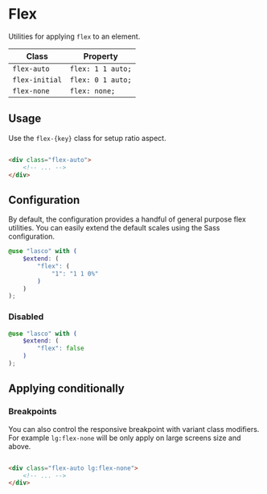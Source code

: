 # Flex

Utilities for applying `flex` to an element.

| Class          | Property          |
|----------------|-------------------|
| `flex-auto`    | `flex: 1 1 auto;` |
| `flex-initial` | `flex: 0 1 auto;` |
| `flex-none`    | `flex: none;`     |

## Usage

Use the `flex-{key}` class for setup ratio aspect.

```html

<div class="flex-auto">
    <!-- ... -->
</div>
```

## Configuration

By default, the configuration provides a handful of general purpose flex utilities. You can easily extend the default
scales using the Sass configuration.

```scss
@use "lasco" with (
    $extend: (
        "flex": (
            "1": "1 1 0%"
        )
    )
);
```

### Disabled

```scss
@use "lasco" with (
    $extend: (
        "flex": false
    )
);
```

## Applying conditionally

### Breakpoints

You can also control the responsive breakpoint with variant class modifiers. For example `lg:flex-none` will be only
apply on large screens size and above.

```html

<div class="flex-auto lg:flex-none">
    <!-- ... -->
</div>
```
